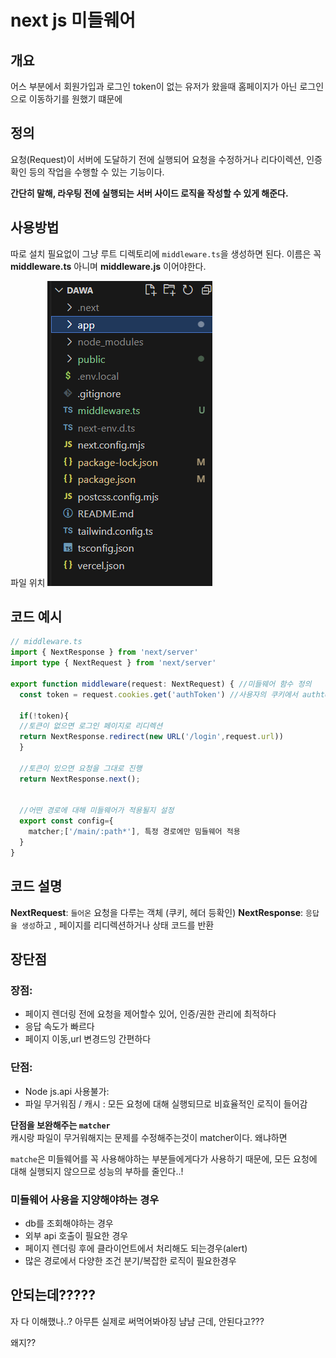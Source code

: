 # next js 미들웨어

## 개요
어스 부분에서 회원가입과 로그인 token이 없는 유저가 왔을때 홈페이지가 아닌 로그인으로 이동하기를 원했기 떄문에


## 정의
 
요청(Request)이 서버에 도달하기 전에 실행되어 요청을 수정하거나 리다이렉션, 인증 확인 등의 작업을 수행할 수 있는 기능이다.

**간단히 말해, 라우팅 전에 실행되는 서버 사이드 로직을 작성할 수 있게 해준다.**

## 사용방법
따로 설치 필요없이 그냥 루트 디렉토리에 `middleware.ts`을 생성하면 된다.
이름은 꼭 **middleware.ts** 아니며 **middleware.js** 이어야한다.

파일 위치
![alt text](image.png)

## 코드 예시
```typescript
// middleware.ts
import { NextResponse } from 'next/server'  
import type { NextRequest } from 'next/server'

export function middleware(request: NextRequest) { //미들웨어 함수 정의
  const token = request.cookies.get('authToken') //사용자의 쿠키에서 authtoken이라는 이름의 값을 가져옴

  if(!token){
  //토큰이 없으면 로그인 페이지로 리디렉션 
  return NextResponse.redirect(new URL('/login',request.url))
  }

  //토큰이 있으면 요청을 그대로 진행
  return NextResponse.next();


  //어떤 경로에 대해 미들웨어가 적용될지 설정
  export const config={
    matcher;['/main/:path*'], 특정 경로에만 밈들웨어 적용
  }
}
```

## 코드 설명

**NextRequest**: `들어온` 요청을 다루는 객체 (쿠키, 헤더 등확인)
**NextResponse**: `응답을 생성`하고 , 페이지를 리디렉션하거나 상태 코드를 반환

## 장단점

### 장점:
+ 페이지 렌더링 전에 요청을 제어할수 있어, 인증/권한 관리에 최적하다
+ 응답 속도가 빠르다
+ 페이지 이동,url 변경드잉 간편하다
### 단점: 

+ Node js.api 사용불가: 
+ 파일 무거워짐 / 캐시 : 모든 요청에 대해 실행되므로 비효율적인 로직이 들어감 

**단점을 보완해주는 `matcher`**  
캐시랑 파일이 무거워해지는 문제를 수정해주는것이 matcher이다.
왜냐하면

`matche`은 미들웨어를 꼭 사용해야하는 부분들에게다가 사용하기 때문에, 모든 요청에 대해 실행되지 않으므로 성능의 부하를 줄인다..!

### 미들웨어 사용을 지양해야하는 경우

+ db를 조회해야하는 경우 
+ 외부 api 호출이 필요한 경우
+ 페이지 렌더링 후에 클라이언트에서 처리해도 되는경우(alert)
+ 많은 경로에서 다양한 조건 분기/복잡한 로직이 필요한경우


## 안되는데?????


자 다 이해했나..? 아무튼 실제로 써먹어봐야징 냠냠
근데, 안된다고???

왜지??
